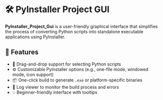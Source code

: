 
# 🛠️ PyInstaller Project GUI

**PyInstaller_Project_Gui** is a user-friendly graphical interface that simplifies the process of converting Python scripts into standalone executable applications using PyInstaller.

## 🚀 Features

- 📁 Drag-and-drop support for selecting Python scripts  
- ⚙️ Customizable PyInstaller options (e.g., one-file mode, windowed mode, icon support)  
- 📦 One-click build to generate `.exe` or platform-specific binaries  
- 📄 Log viewer to monitor the build process and errors  
- 💡 Beginner-friendly interface with tooltips
